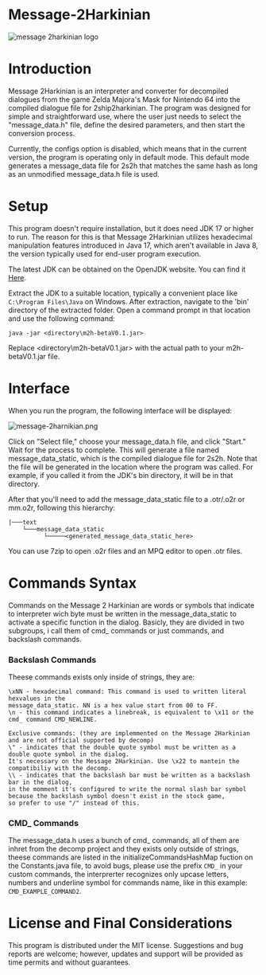 # Message-2Harkinian

![message 2harkinian logo](https://i.postimg.cc/FRNsY9BY/message.png)

# Introduction

Message 2Harkinian is an interpreter and converter for decompiled dialogues from the game Zelda Majora's Mask for Nintendo 64 into the compiled dialogue file for 2ship2harkinian. The program was designed for simple and straightforward use, where the user just needs to select the "message_data.h" file, define the desired parameters, and then start the conversion process.

Currently, the configs option is disabled, which means that in the current version, the program is operating only in default mode. This default mode generates a message_data file for 2s2h that matches the same hash as long as an unmodified message_data.h file is used.

# Setup

This program doesn't require installation, but it does need JDK 17 or higher to run. The reason for this is that Message 2Harkinian utilizes hexadecimal manipulation features introduced in Java 17, which aren't available in Java 8, the version typically used for end-user program execution.

The latest JDK can be obtained on the OpenJDK website. You can find it [Here](https://jdk.java.net/).

Extract the JDK to a suitable location, typically a convenient place like `C:\Program Files\Java` on Windows. After extraction, navigate to the 'bin' directory of the extracted folder. Open a command prompt in that location and use the following command:

```
java -jar <directory\m2h-betaV0.1.jar>
```

Replace <directory\m2h-betaV0.1.jar> with the actual path to your m2h-betaV0.1.jar file.

# Interface

When you run the program, the following interface will be displayed:

![message-2harnikian.png](https://i.postimg.cc/wvY85hFq/message-2harnikian.png)

Click on "Select file," choose your message_data.h file, and click "Start." Wait for the process to complete. This will generate a file named message_data_static, which is the compiled dialogue file for 2s2h. Note that the file will be generated in the location where the program was called. For example, if you called it from the JDK's bin directory, it will be in that directory.

After that you'll need to add the message_data_static file to a .otr/.o2r or mm.o2r, following this hierarchy:

```
|───text
    └───message_data_static
          └─────<generated_message_data_static_here>

```

You can use 7zip to open .o2r files and an MPQ editor to open .otr files.

# Commands Syntax

Commands on the Message 2 Harkinian are words or symbols that indicate to interpreter wich byte must be written in the message_data_static to activate a specific function in the dialog. Basicly, they are divided in two subgroups, i call them of cmd_ commands or just commands, and backslash commands.

### Backslash Commands
Theese commands exists only inside of strings, they are:

```
\xNN - hexadecimal command: This command is used to written literal hexvalues in the
message_data_static. NN is a hex value start from 00 to FF.
\n - this command indicates a linebreak, is equivalent to \x11 or the cmd_ command CMD_NEWLINE.

Exclusive commands: (they are implemmented on the Message 2Harkinian and are not official supported by decomp)
\" - indicates that the double quote symbol must be written as a double quote symbol in the dialog.
It's necessary on the Message 2Harkinian. Use \x22 to mantein the compatibiliy with the decomp.
\\ - indicates that the backslash bar must be written as a backslash bar in the dialog,
in the momment it's configured to write the normal slash bar symbol because the backslash symbol doesn't exist in the stock game,
so prefer to use "/" instead of this.
```

### CMD_ Commands
The message_data.h uses a bunch of cmd_ commands, all of them are inhret from the decomp project and they exists only outside of strings, theese commands are listed in the initializeCommandsHashMap fuction on the Constants.java file, to avoid bugs, please use the prefix `CMD_` in your custom commands, the interprerter recognizes only upcase letters, numbers and underline symbol for commands name, like in this example: `CMD_EXAMPLE_COMMAND2`.

# License and Final Considerations

This program is distributed under the MIT license. Suggestions and bug reports are welcome; however, updates and support will be provided as time permits and without guarantees.
